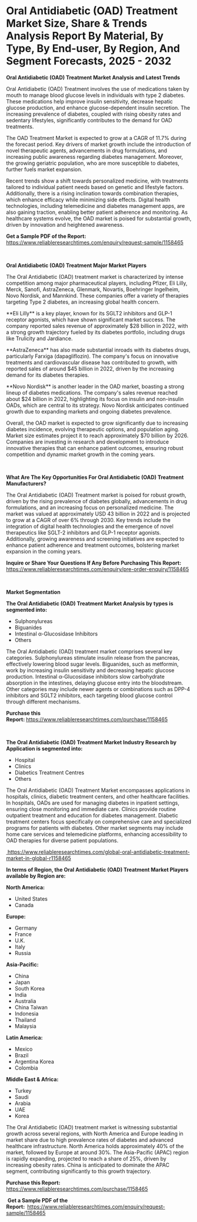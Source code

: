 <p><h1>Oral Antidiabetic (OAD) Treatment Market Size, Share & Trends Analysis Report By Material, By Type, By End-user, By Region, And Segment Forecasts, 2025 - 2032</h1></p><p><strong>Oral Antidiabetic (OAD) Treatment Market Analysis and Latest Trends</strong></p>
<p><p>Oral Antidiabetic (OAD) Treatment involves the use of medications taken by mouth to manage blood glucose levels in individuals with type 2 diabetes. These medications help improve insulin sensitivity, decrease hepatic glucose production, and enhance glucose-dependent insulin secretion. The increasing prevalence of diabetes, coupled with rising obesity rates and sedentary lifestyles, significantly contributes to the demand for OAD treatments.</p><p>The OAD Treatment Market is expected to grow at a CAGR of 11.7% during the forecast period. Key drivers of market growth include the introduction of novel therapeutic agents, advancements in drug formulations, and increasing public awareness regarding diabetes management. Moreover, the growing geriatric population, who are more susceptible to diabetes, further fuels market expansion.</p><p>Recent trends show a shift towards personalized medicine, with treatments tailored to individual patient needs based on genetic and lifestyle factors. Additionally, there is a rising inclination towards combination therapies, which enhance efficacy while minimizing side effects. Digital health technologies, including telemedicine and diabetes management apps, are also gaining traction, enabling better patient adherence and monitoring. As healthcare systems evolve, the OAD market is poised for substantial growth, driven by innovation and heightened awareness.</p></p>
<p><strong>Get a Sample PDF of the Report:&nbsp;</strong> <a href="https://www.reliableresearchtimes.com/enquiry/request-sample/1158465?utm_campaign=2232&utm_medium=2&utm_source=Github&utm_content=ia&utm_term=13042025&utm_id=oral-antidiabetic-oad-treatment">https://www.reliableresearchtimes.com/enquiry/request-sample/1158465</a></p>
<p>&nbsp;</p>
<p><strong>Oral Antidiabetic (OAD) Treatment Major Market Players</strong></p>
<p><p>The Oral Antidiabetic (OAD) treatment market is characterized by intense competition among major pharmaceutical players, including Pfizer, Eli Lilly, Merck, Sanofi, AstraZeneca, Glenmark, Novartis, Boehringer Ingelheim, Novo Nordisk, and Mannkind. These companies offer a variety of therapies targeting Type 2 diabetes, an increasing global health concern.</p><p>**Eli Lilly** is a key player, known for its SGLT2 inhibitors and GLP-1 receptor agonists, which have shown significant market success. The company reported sales revenue of approximately $28 billion in 2022, with a strong growth trajectory fueled by its diabetes portfolio, including drugs like Trulicity and Jardiance.</p><p>**AstraZeneca** has also made substantial inroads with its diabetes drugs, particularly Farxiga (dapagliflozin). The company's focus on innovative treatments and cardiovascular disease has contributed to growth, with reported sales of around $45 billion in 2022, driven by the increasing demand for its diabetes therapies.</p><p>**Novo Nordisk** is another leader in the OAD market, boasting a strong lineup of diabetes medications. The company's sales revenue reached about $24 billion in 2022, highlighting its focus on insulin and non-insulin OADs, which are central to its strategy. Novo Nordisk anticipates continued growth due to expanding markets and ongoing diabetes prevalence.</p><p>Overall, the OAD market is expected to grow significantly due to increasing diabetes incidence, evolving therapeutic options, and population aging. Market size estimates project it to reach approximately $70 billion by 2026. Companies are investing in research and development to introduce innovative therapies that can enhance patient outcomes, ensuring robust competition and dynamic market growth in the coming years.</p></p>
<p>&nbsp;</p>
<p><strong>What Are The Key Opportunities For Oral Antidiabetic (OAD) Treatment Manufacturers?</strong></p>
<p><p>The Oral Antidiabetic (OAD) Treatment market is poised for robust growth, driven by the rising prevalence of diabetes globally, advancements in drug formulations, and an increasing focus on personalized medicine. The market was valued at approximately USD 43 billion in 2022 and is projected to grow at a CAGR of over 6% through 2030. Key trends include the integration of digital health technologies and the emergence of novel therapeutics like SGLT-2 inhibitors and GLP-1 receptor agonists. Additionally, growing awareness and screening initiatives are expected to enhance patient adherence and treatment outcomes, bolstering market expansion in the coming years.</p></p>
<p><strong>Inquire or Share Your Questions If Any Before Purchasing This Report:</strong> <a href="https://www.reliableresearchtimes.com/enquiry/pre-order-enquiry/1158465?utm_campaign=2232&utm_medium=2&utm_source=Github&utm_content=ia&utm_term=13042025&utm_id=oral-antidiabetic-oad-treatment">https://www.reliableresearchtimes.com/enquiry/pre-order-enquiry/1158465</a></p>
<p>&nbsp;</p>
<p><strong>Market Segmentation</strong></p>
<p><strong>The Oral Antidiabetic (OAD) Treatment Market Analysis by types is segmented into:</strong></p>
<p><ul><li>Sulphonylureas</li><li>Biguanides</li><li>Intestinal α-Glucosidase Inhibitors</li><li>Others</li></ul></p>
<p><p>The Oral Antidiabetic (OAD) treatment market comprises several key categories. Sulphonylureas stimulate insulin release from the pancreas, effectively lowering blood sugar levels. Biguanides, such as metformin, work by increasing insulin sensitivity and decreasing hepatic glucose production. Intestinal α-Glucosidase inhibitors slow carbohydrate absorption in the intestines, delaying glucose entry into the bloodstream. Other categories may include newer agents or combinations such as DPP-4 inhibitors and SGLT2 inhibitors, each targeting blood glucose control through different mechanisms.</p></p>
<p><strong>Purchase this Report:&nbsp;</strong><a href="https://www.reliableresearchtimes.com/purchase/1158465?utm_campaign=2232&utm_medium=2&utm_source=Github&utm_content=ia&utm_term=13042025&utm_id=oral-antidiabetic-oad-treatment">https://www.reliableresearchtimes.com/purchase/1158465</a></p>
<p>&nbsp;</p>
<p><strong>The Oral Antidiabetic (OAD) Treatment Market Industry Research by Application is segmented into:</strong></p>
<p><ul><li>Hospital</li><li>Clinics</li><li>Diabetics Treatment Centres</li><li>Others</li></ul></p>
<p><p>The Oral Antidiabetic (OAD) Treatment Market encompasses applications in hospitals, clinics, diabetic treatment centers, and other healthcare facilities. In hospitals, OADs are used for managing diabetes in inpatient settings, ensuring close monitoring and immediate care. Clinics provide routine outpatient treatment and education for diabetes management. Diabetic treatment centers focus specifically on comprehensive care and specialized programs for patients with diabetes. Other market segments may include home care services and telemedicine platforms, enhancing accessibility to OAD therapies for diverse patient populations.</p></p>
<p><a href="https://www.reliableresearchtimes.com/global-oral-antidiabetic-treatment-market-in-global-r1158465?utm_campaign=2232&utm_medium=2&utm_source=Github&utm_content=ia&utm_term=13042025&utm_id=oral-antidiabetic-oad-treatment">&nbsp;https://www.reliableresearchtimes.com/global-oral-antidiabetic-treatment-market-in-global-r1158465</a></p>
<p><strong>In terms of Region, the Oral Antidiabetic (OAD) Treatment Market Players available by Region are:</strong></p>
<p>
    <p> <strong> North America: </strong>
        <ul>
            <li>United States</li>
            <li>Canada</li>
        </ul>
        </p> 
    <p> <strong> Europe: </strong>
        <ul>
            <li>Germany</li>
            <li>France</li>
            <li>U.K.</li>
            <li>Italy</li>
            <li>Russia</li>
        </ul>
        </p> 
    <p> <strong> Asia-Pacific: </strong>
        <ul>
            <li>China</li>
            <li>Japan</li>
            <li>South Korea</li>
            <li>India</li>
            <li>Australia</li>
            <li>China Taiwan</li>
            <li>Indonesia</li>
            <li>Thailand</li>
            <li>Malaysia</li>
        </ul>
        </p> 
    <p> <strong> Latin America: </strong>
        <ul>
            <li>Mexico</li>
            <li>Brazil</li>
            <li>Argentina Korea</li>
            <li>Colombia</li>
        </ul>
        </p> 
    <p> <strong> Middle East & Africa: </strong>
        <ul>
            <li>Turkey</li>
            <li>Saudi</li>
            <li>Arabia</li>
            <li>UAE</li>
            <li>Korea</li>
        </ul>
    </p>
    </p>
<p><p>The Oral Antidiabetic (OAD) treatment market is witnessing substantial growth across several regions, with North America and Europe leading in market share due to high prevalence rates of diabetes and advanced healthcare infrastructure. North America holds approximately 40% of the market, followed by Europe at around 30%. The Asia-Pacific (APAC) region is rapidly expanding, projected to reach a share of 25%, driven by increasing obesity rates. China is anticipated to dominate the APAC segment, contributing significantly to this growth trajectory.</p></p>
<p><strong>Purchase this Report: </strong><a href="https://www.reliableresearchtimes.com/purchase/1158465?utm_campaign=2232&utm_medium=2&utm_source=Github&utm_content=ia&utm_term=13042025&utm_id=oral-antidiabetic-oad-treatment">https://www.reliableresearchtimes.com/purchase/1158465</a></p>
<p>&nbsp;<strong>Get a Sample PDF of the Report:&nbsp;&nbsp;</strong><a href="https://www.reliableresearchtimes.com/enquiry/request-sample/1158465?utm_campaign=2232&utm_medium=2&utm_source=Github&utm_content=ia&utm_term=13042025&utm_id=oral-antidiabetic-oad-treatment">https://www.reliableresearchtimes.com/enquiry/request-sample/1158465</a></p>
<p><strong></strong></p>
<p><p></p><p></p><p></p></p>